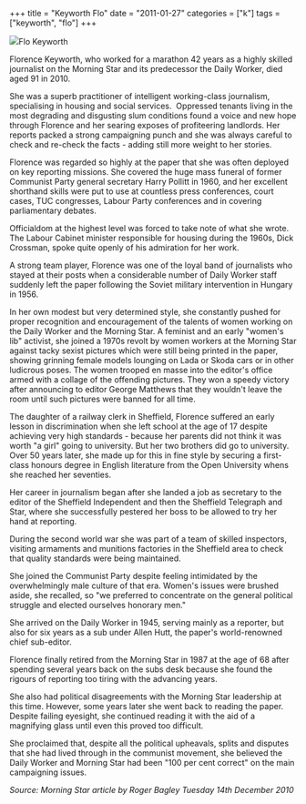 +++
title = "Keyworth Flo"
date = "2011-01-27"
categories = ["k"]
tags = ["keyworth", "flo"]
+++

![](https://grahamstevenson.me.uk/wp-content/uploads/2011/01/keyworth-flo.jpg)Flo Keyworth

Florence Keyworth, who worked for a marathon 42 years as a highly skilled journalist on the Morning Star and its predecessor the Daily Worker, died aged 91 in 2010.

She was a superb practitioner of intelligent working-class journalism, specialising in housing and social services.  Oppressed tenants living in the most degrading and disgusting slum conditions found a voice and new hope through Florence and her searing exposes of profiteering landlords. Her reports packed a strong campaigning punch and she was always careful to check and re-check the facts - adding still more weight to her stories.

Florence was regarded so highly at the paper that she was often deployed on key reporting missions. She covered the huge mass funeral of former Communist Party general secretary Harry Pollitt in 1960, and her excellent shorthand skills were put to use at countless press conferences, court cases, TUC congresses, Labour Party conferences and in covering parliamentary debates.

Officialdom at the highest level was forced to take note of what she wrote. The Labour Cabinet minister responsible for housing during the 1960s, Dick Crossman, spoke quite openly of his admiration for her work.

A strong team player, Florence was one of the loyal band of journalists who stayed at their posts when a considerable number of Daily Worker staff suddenly left the paper following the Soviet military intervention in Hungary in 1956.

In her own modest but very determined style, she constantly pushed for proper recognition and encouragement of the talents of women working on the Daily Worker and the Morning Star. A feminist and an early "women's lib" activist, she joined a 1970s revolt by women workers at the Morning Star against tacky sexist pictures which were still being printed in the paper, showing grinning female models lounging on Lada or Skoda cars or in other ludicrous poses. The women trooped en masse into the editor's office armed with a collage of the offending pictures. They won a speedy victory after announcing to editor George Matthews that they wouldn't leave the room until such pictures were banned for all time.

The daughter of a railway clerk in Sheffield, Florence suffered an early lesson in discrimination when she left school at the age of 17 despite achieving very high standards - because her parents did not think it was worth "a girl" going to university. But her two brothers did go to university. Over 50 years later, she made up for this in fine style by securing a first-class honours degree in English literature from the Open University whens she reached her seventies.

Her career in journalism began after she landed a job as secretary to the editor of the Sheffield Independent and then the Sheffield Telegraph and Star, where she successfully pestered her boss to be allowed to try her hand at reporting.

During the second world war she was part of a team of skilled inspectors, visiting armaments and munitions factories in the Sheffield area to check that quality standards were being maintained.

She joined the Communist Party despite feeling intimidated by the overwhelmingly male culture of that era. Women's issues were brushed aside, she recalled, so "we preferred to concentrate on the general political struggle and elected ourselves honorary men."

She arrived on the Daily Worker in 1945, serving mainly as a reporter, but also for six years as a sub under Allen Hutt, the paper's world-renowned chief sub-editor.

Florence finally retired from the Morning Star in 1987 at the age of 68 after spending several years back on the subs desk because she found the rigours of reporting too tiring with the advancing years.

She also had political disagreements with the Morning Star leadership at this time. However, some years later she went back to reading the paper. Despite failing eyesight, she continued reading it with the aid of a magnifying glass until even this proved too difficult.

She proclaimed that, despite all the political upheavals, splits and disputes that she had lived through in the communist movement, she believed the Daily Worker and Morning Star had been "100 per cent correct" on the main campaigning issues.

_Source: Morning Star article by Roger Bagley Tuesday 14th December 2010_
